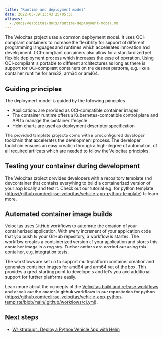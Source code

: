 ```yaml
---
title: "Runtime and deployment model"
date: 2022-05-09T13:43:25+05:30
aliases:
  - /docs/velocitas/docs/runtime-deployment-model.md
---
```


The Velocitas project uses a common deployment model. It uses OCI-compliant containers to increase the flexibility for support of different programming languages and runtimes which accelerates innovation and development. OCI-compliant containers also allow for a standardized yet flexible deployment process which increases the ease of operation. Using OCI-compliant is portable to different architectures as long as there is support for OCI-compliant containers on the desired platform, e.g. like a container runtime for arm32, arm64 or amd64.

## Guiding principles

The deployment model is guided by the following principles

- Applications are provided as OCI-compatible container images
- The container runtime offers a Kubernetes-compatible control plane and API to manage the container lifecycle
- Helm charts are used as deployment descriptor specification

The provided template projects come with a preconfigured developer toolchain that accelerates the development process. The developer toolchain ensures an easy creation through a high-degree of automation, of all required artifcats which are needed to follow the Velocitas principles.

## Testing your container during development

The Velocitas project provides developers with a repository template and devcontainer that contains everything to build a containerized version of your app locally and test it. Check out our tutorial e.g. for python template (https://github.com/eclipse-velocitas/vehicle-app-python-template) to learn more.

## Automated container image builds

Velocitas uses GitHub workflows to automate the creation of your containerized application. With every increment of your application code that you push to your GitHub repository, a workflow is started. The workflow creates a containerized version of your application and stores this container image in a registry. Further actions are carried out using this container, e.g. integration tests.

The workflows are set up to support multi-platform container creation and generates container images for amd64 and arm64 out of the box. This provides a great starting point to developers and let's you add additional support for further platforms easily.

Learn more about the concepts of the [Velocitas build and release workflows](/docs/velocitas/docs/vehicle_app_releases.md) and check out the example github workflows in our repositories for python (https://github.com/eclipse-velocitas/vehicle-app-python-template/blob/main/.github/workflows/ci.yml).

## Next steps

- [Walkthrough: Deploy a Python Vehicle App with Helm](/docs/getting-started/tutorials/tutorial_how_to_deploy_a_vehicle_app_with_helm/)
